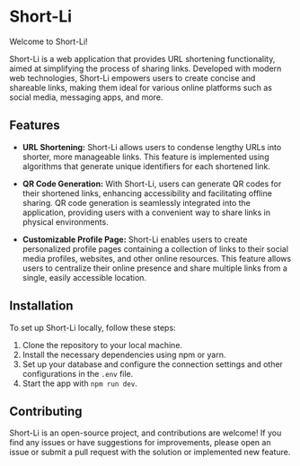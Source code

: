 # Short-Li

Welcome to Short-Li!

Short-Li is a web application that provides URL shortening functionality, aimed at simplifying the process of sharing links. Developed with modern web technologies, Short-Li empowers users to create concise and shareable links, making them ideal for various online platforms such as social media, messaging apps, and more.

## Features

- **URL Shortening:** Short-Li allows users to condense lengthy URLs into shorter, more manageable links. This feature is implemented using algorithms that generate unique identifiers for each shortened link.

- **QR Code Generation:** With Short-Li, users can generate QR codes for their shortened links, enhancing accessibility and facilitating offline sharing. QR code generation is seamlessly integrated into the application, providing users with a convenient way to share links in physical environments.

- **Customizable Profile Page:** Short-Li enables users to create personalized profile pages containing a collection of links to their social media profiles, websites, and other online resources. This feature allows users to centralize their online presence and share multiple links from a single, easily accessible location.


## Installation

To set up Short-Li locally, follow these steps:

1. Clone the repository to your local machine.
2. Install the necessary dependencies using npm or yarn.
3. Set up your database and configure the connection settings and other configurations in the `.env` file.
4. Start the app with `npm run dev`.

## Contributing

Short-Li is an open-source project, and contributions are welcome! If you find any issues or have suggestions for improvements, please open an issue or submit a pull request with the solution or implemented new feature.

